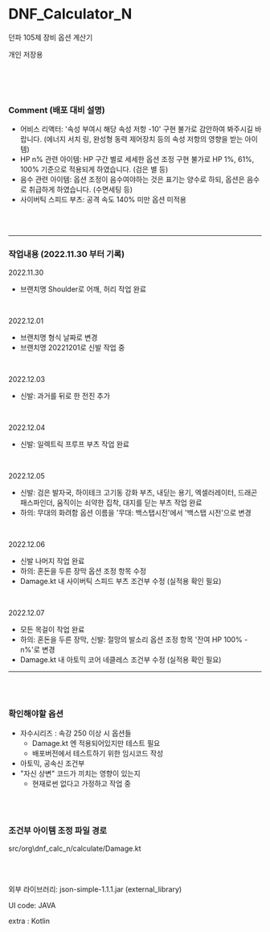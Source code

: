 # DNF_Calculator_N

던파 105제 장비 옵션 계산기

개인 저장용

<br/>  
<br/>  
<br/>

### Comment (배포 대비 설명)

- 어비스 리액터: '속성 부여시 해당 속성 저항 -10' 구현 불가로 감안하여 봐주시길 바랍니다. (에너지 서치 링, 완성형 동력 제어장치 등의 속성 저항의 영향을 받는 아이템)
- HP n% 관련 아이템: HP 구간 별로 세세한 옵션 조정 구현 불가로 HP 1%, 61%, 100% 기준으로 적용되게 하였습니다. (검은 별 등)
- 음수 관련 아이템: 옵션 조정이 음수여야하는 것은 표기는 양수로 하되, 옵션은 음수로 취급하게 하였습니다. (수면세팅 등)
- 사이버틱 스피드 부츠: 공격 속도 140% 미만 옵션 미적용

<br/>  
<br/>

---

### 작업내용 (2022.11.30 부터 기록)

2022.11.30

- 브랜치명 Shoulder로 어깨, 허리 작업 완료

<br/>

2022.12.01

- 브랜치명 형식 날짜로 변경
- 브랜치명 20221201로 신발 작업 중

<br/>

2022.12.03

- 신발: 과거를 뒤로 한 전진 추가

<br/>

2022.12.04

- 신발: 일렉트릭 프루프 부츠 작업 완료

<br/>

2022.12.05

- 신발: 검은 발자국, 하이테크 고기동 강화 부츠, 내딛는 용기, 엑셀러레이터, 드래곤 패스파인더, 움직이는 쇠약한 집착, 대지를 딛는 부츠 작업 완료
- 하의: 무대의 화려함 옵션 이름을 '무대: 백스탭시전'에서 '백스탭 시전'으로 변경

<br/>

2022.12.06

- 신발 나머지 작업 완료
- 하의: 혼돈을 두른 장막 옵션 조정 항목 수정
- Damage.kt 내 사이버틱 스피드 부츠 조건부 수정 (실적용 확인 필요)

<br/>

2022.12.07

- 모든 목걸이 작업 완료
- 하의: 혼돈을 두른 장막, 신발: 절망의 발소리 옵션 조정 항목 '잔여 HP 100% - n%'로 변경
- Damage.kt 내 아토믹 코어 네클레스 조건부 수정 (실적용 확인 필요)

---

<br/>  
<br/>

### 확인해야할 옵션

- 자수시리즈 : 속강 250 이상 시 옵션들
  - Damage.kt 엔 적용되어있지만 테스트 필요
  - 배포버전에서 테스트하기 위한 임시코드 작성
- 아토믹, 공속신 조건부
- "자신 상변" 코드가 끼치는 영향이 있는지
  - 현재로썬 없다고 가정하고 작업 중

<br/>  
<br/>

### 조건부 아이템 조정 파일 경로

src/org\dnf_calc_n/calculate/Damage.kt

<br/>  
<br/>

외부 라이브러리: json-simple-1.1.1.jar (external_library)

UI code: JAVA

extra : Kotlin

